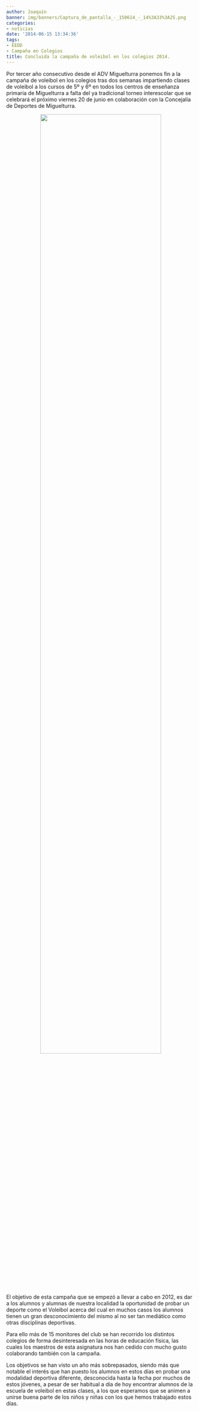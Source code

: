```yaml
---
author: Joaquín
banner: img/banners/Captura_de_pantalla_-_150614_-_14%3A33%3A25.png
categories:
- noticias
date: '2014-06-15 13:34:36'
tags:
- EEDD
- Campaña en Colegios
title: Concluida la campaña de voleibol en los colegios 2014.
---
```


Por tercer año consecutivo desde el ADV Miguelturra ponemos fin a la campaña de voleibol en los colegios tras dos semanas impartiendo clases de voleibol a los cursos de 5º y 6º en todos los centros de enseñanza primaria de Miguelturra a falta del ya tradicional torneo interescolar que se celebrará el próximo viernes 20 de junio en colaboración con la Concejalía de Deportes de Miguelturra.

<center>
<a target="_new" href="http://www.advmiguelturra.org/img/banners/Captura%20de%20pantalla%20-%20150614%20-%2014%3A33%3A25.png"> 
<img width="80%" align="center" src="http://www.advmiguelturra.org/img/banners/Captura%20de%20pantalla%20-%20150614%20-%2014%3A33%3A25.png"/> </a>
</center>

El objetivo de esta campaña que se empezó a llevar a cabo en 2012, es dar a los alumnos y alumnas de nuestra localidad la oportunidad de probar un deporte como el Voleibol acerca del cual en muchos casos los alumnos tienen un gran desconocimiento del mismo al no ser tan mediático como otras disciplinas deportivas.

Para ello más de 15 monitores del club se han recorrido los distintos colegios de forma desinteresada en las horas de educación física, las cuales los maestros de esta asignatura nos han cedido con mucho gusto colaborando también con la campaña.

Los objetivos se han visto un año más sobrepasados, siendo más que notable el interés que han puesto los alumnos en estos días en probar una modalidad deportiva diferente, desconocida hasta la fecha por muchos de estos jóvenes, a pesar de ser habitual a día de hoy encontrar alumnos de la escuela de voleibol en estas clases, a los que esperamos que se animen a unirse buena parte de los niños y niñas con los que hemos trabajado estos días.

